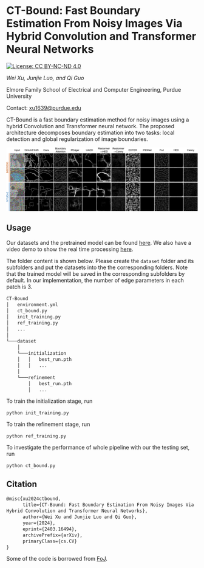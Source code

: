 # CT-Bound: Fast Boundary Estimation From Noisy Images Via Hybrid Convolution and Transformer Neural Networks

[![License: CC BY-NC-ND 4.0](https://img.shields.io/badge/License-CC%20BY--NC--ND%204.0-lightgrey.svg)](https://creativecommons.org/licenses/by-nc-nd/4.0/)

*Wei Xu, Junjie Luo, and Qi Guo*

Elmore Family School of Electrical and Computer Engineering, Purdue University

Contact: xu1639@purdue.edu

CT-Bound is a fast boundary estimation method for noisy images using a hybrid Convolution and Transformer neural network. The proposed architecture decomposes boundary estimation into two tasks: local detection and global regularization of image boundaries. 

![Qualitative comparison](/pic/comparison.png "Qualitative comparison")

## Usage

Our datasets and the pretrained model can be found <a href="https://drive.google.com/drive/folders/19TFgtBi1XZiea0ilWVbKvpalh4g7k8ZH?usp=drive_link" title="CT-Bound datasets">here</a>. We also have a video demo to show the real time processing <a href="https://youtu.be/MQAExIUfstw" title="CT-Bound video demo">here</a>. 

The folder content is shown below. Please create the ``dataset`` folder and its subfolders and put the datasets into the the corresponding folders. Note that the trained model will be saved in the corresponding subfolders by default. In our implementation, the number of edge parameters in each patch is 3. 

```
CT-Bound
│   environment.yml
│   ct_bound.py
│   init_training.py
│   ref_training.py
│   ...
│
└───dataset
    │
    └───initialization
    │   │   best_run.pth
    │   │   ...
    │
    └───refinement
        │   best_run.pth
        │   ...
```

To train the initialization stage, run

    python init_training.py

To train the refinement stage, run

    python ref_training.py

To investigate the performance of whole pipeline with our the testing set, run

    python ct_bound.py

## Citation

```
@misc{xu2024ctbound,
      title={CT-Bound: Fast Boundary Estimation From Noisy Images Via Hybrid Convolution and Transformer Neural Networks}, 
      author={Wei Xu and Junjie Luo and Qi Guo},
      year={2024},
      eprint={2403.16494},
      archivePrefix={arXiv},
      primaryClass={cs.CV}
}
```

Some of the code is borrowed from <a href="https://github.com/dorverbin/fieldofjunctions/tree/main" title="fieldofjunctions">FoJ</a>.

